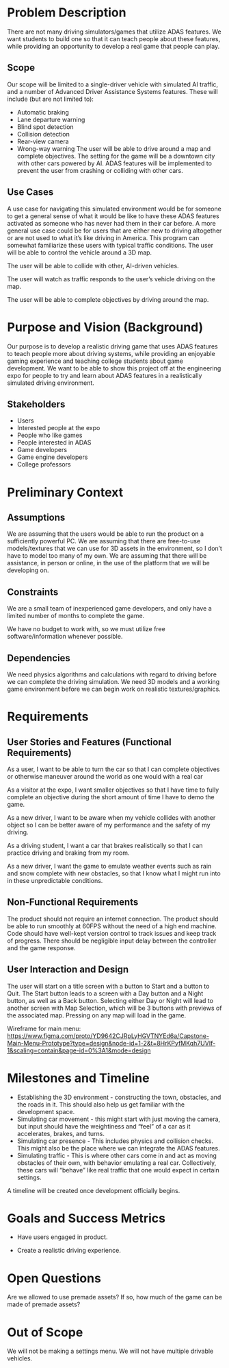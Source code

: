 # Problem Description
There are not many driving simulators/games that utilize ADAS features. We want students to build one so that it can teach people about these features, while providing an opportunity to develop a real game that people can play.

## Scope
Our scope will be limited to a single-driver vehicle with simulated AI traffic, and a number of Advanced Driver Assistance Systems features. These will include (but are not limited to):
- Automatic braking
- Lane departure warning
- Blind spot detection
- Collision detection
- Rear-view camera
- Wrong-way warning
The user will be able to drive around a map and complete objectives. The setting for the game will be a downtown city with other cars powered by AI. ADAS features will be implemented to prevent the user from crashing or colliding with other cars.

## Use Cases
A use case for navigating this simulated environment would be for someone to get a general sense of what it would be like to have these ADAS features activated as someone who has never had them in their car before.
A more general use case could be for users that are either new to driving altogether or are not used to what it’s like driving in America. This program can somewhat familiarize these users with typical traffic conditions.
The user will be able to control the vehicle around a 3D map.

The user will be able to collide with other, AI-driven vehicles.

The user will watch as traffic responds to the user’s vehicle driving on the map.

The user will be able to complete objectives by driving around the map.

# Purpose and Vision (Background)
Our purpose is to develop a realistic driving game that uses ADAS features to teach people more about driving systems, while providing an enjoyable gaming experience and teaching college students about game development. We want to be able to show this project off at the engineering expo for people to try and learn about ADAS features in a realistically simulated driving environment.

## Stakeholders
- Users
- Interested people at the expo
- People who like games
- People interested in ADAS
- Game developers
- Game engine developers
- College professors

# Preliminary Context
## Assumptions
We are assuming that the users would be able to run the product on a sufficiently powerful PC.
We are assuming that there are free-to-use models/textures that we can use for 3D assets in the environment, so I don’t have to model too many of my own.
We are assuming that there will be assistance, in person or online, in the use of the platform that we will be developing on.

## Constraints
We are a small team of inexperienced game developers, and only have a limited number of months to complete the game.

We have no budget to work with, so we must utilize free software/information whenever possible.

## Dependencies
We need physics algorithms and calculations with regard to driving before we can complete the driving simulation.
We need 3D models and a working game environment before we can begin work on realistic textures/graphics.

# Requirements
## User Stories and Features (Functional Requirements)
As a user, I want to be able to turn the car so that I can complete objectives or otherwise maneuver around the world as one would with a real car

As a visitor at the expo, I want smaller objectives so that I have time to fully complete an objective during the short amount of time I have to demo the game.

As a new driver, I want to be aware when my vehicle collides with another object so I can be better aware of my performance and the safety of my driving.

As a driving student, I want a car that brakes realistically so that I can practice driving and braking from my room.

As a new driver, I want the game to emulate weather events such as rain and snow complete with new obstacles, so that I know what I might run into in these unpredictable conditions.

## Non-Functional Requirements
The product should not require an internet connection.
The product should be able to run smoothly at 60FPS without the need of a high end machine.
Code should have well-kept version control to track issues and keep track of progress.
There should be negligible input delay between the controller and the game response.

## User Interaction and Design
The user will start on a title screen with a button to Start and a button to Quit. The Start button leads to a screen with a Day button and a Night button, as well as a Back button. Selecting either Day or Night will lead to another screen with Map Selection, which will be 3 buttons with previews of the associated map. Pressing on any map will load in the game.

Wireframe for main menu:
https://www.figma.com/proto/YD9642CJRpLyHGVTNYEd6a/Capstone-Main-Menu-Prototype?type=design&node-id=1-2&t=8HrKPyfMKqh7UVIf-1&scaling=contain&page-id=0%3A1&mode=design

# Milestones and Timeline
- Establishing the 3D environment - constructing the town, obstacles, and the roads in it. This should also help us get familiar with the development space.
- Simulating car movement - this might start with just moving the camera, but input should have the weightiness and “feel” of a car as it accelerates, brakes, and turns.
- Simulating car presence - This includes physics and collision checks. This might also be the place where we can integrate the ADAS features.
- Simulating traffic - This is where other cars come in and act as moving obstacles of their own, with behavior emulating a real car. Collectively, these cars will “behave” like real traffic that one would expect in certain settings.

A timeline will be created once development officially begins.

# Goals and Success Metrics
- Have users engaged in product.

- Create a realistic driving experience.

# Open Questions
Are we allowed to use premade assets? If so, how much of the game can be made of premade assets?
# Out of Scope
We will not be making a settings menu. We will not have multiple drivable vehicles.
